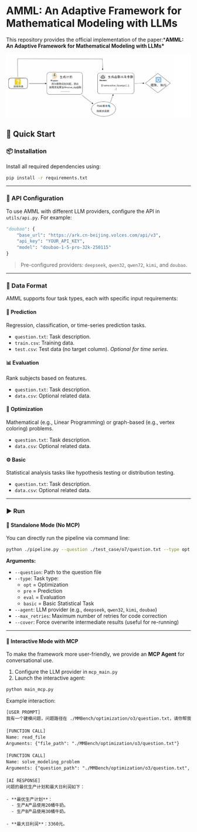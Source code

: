 # AMML: An Adaptive Framework for Mathematical Modeling with LLMs

This repository provides the official implementation of the paper:***AMML: An Adaptive Framework for Mathematical Modeling with LLMs\***

<p align="center">   <img src="./assets/pipeline.png" alt="AMML Pipeline" width="700"> </p>

## 🚀 Quick Start

### 📦 Installation

Install all required dependencies using:

```bash
pip install -r requirements.txt
```

------

### 🔐 API Configuration

To use AMML with different LLM providers, configure the API in `utils/api.py`.
 For example:

```python
"doubao": {
    "base_url": "https://ark.cn-beijing.volces.com/api/v3",
    "api_key": "YOUR_API_KEY",
    "model": "doubao-1-5-pro-32k-250115"
}
```

> Pre-configured providers: `deepseek`, `qwen32`, `qwen72`, `kimi`, and `doubao`.

------

### 📁 Data Format

AMML supports four task types, each with specific input requirements:

#### 🔮 Prediction

Regression, classification, or time-series prediction tasks.

- `question.txt`: Task description.
- `train.csv`: Training data.
- `test.csv`: Test data (no target column). *Optional for time series.*

#### 📊 Evaluation

Rank subjects based on features.

- `question.txt`: Task description.
- `data.csv`: Optional related data.

#### 🧠 Optimization

Mathematical (e.g., Linear Programming) or graph-based (e.g., vertex coloring) problems.

- `question.txt`: Task description.
- `data.csv`: Optional related data.

#### ⚙️ Basic

Statistical analysis tasks like hypothesis testing or distribution testing.

- `question.txt`: Task description.
- `data.csv`: Optional related data.

------

### ▶️ Run

#### 🔧 Standalone Mode (No MCP)

You can directly run the pipeline via command line:

```bash
python ./pipeline.py --question ./test_case/o7/question.txt --type opt --agent deepseek --max_retries 3 --cover
```

**Arguments:**

- `--question`: Path to the question file
- `--type`: Task type:
  - `opt` = Optimization
  - `pre` = Prediction
  - `eval` = Evaluation
  - `basic` = Basic Statistical Task
- `--agent`: LLM provider (e.g., `deepseek`, `qwen32`, `kimi`, `doubao`)
- `--max_retries`: Maximum number of retries for code correction
- `--cover`: Force overwrite intermediate results (useful for re-running)

------

#### 🧠 Interactive Mode with MCP

To make the framework more user-friendly, we provide an **MCP Agent** for conversational use.

1. Configure the LLM provider in `mcp_main.py`
2. Launch the interactive agent:

```bash
python main_mcp.py
```

Example interaction:

```txt
[USER PROMPT]
我有一个建模问题，问题路径在 ./MMBench/optimization/o3/question.txt，请你帮我解决一下，我要知道答案。

[FUNCTION CALL]
Name: read_file  
Arguments: {"file_path": "./MMBench/optimization/o3/question.txt"}

[FUNCTION CALL]
Name: solve_modeling_problem  
Arguments: {"question_path": "./MMBench/optimization/o3/question.txt", "type": "opt"}

[AI RESPONSE]
问题的最优生产计划和最大日利润如下：

- **最优生产计划**：
  - 生产A产品使用20桶牛奶。
  - 生产B产品使用30桶牛奶。

- **最大日利润**：3360元。
```

